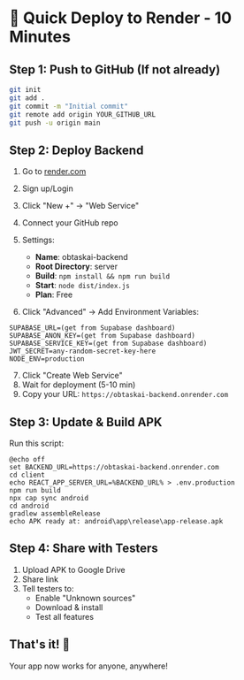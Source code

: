# 🚀 Quick Deploy to Render - 10 Minutes

## Step 1: Push to GitHub (If not already)
```bash
git init
git add .
git commit -m "Initial commit"
git remote add origin YOUR_GITHUB_URL
git push -u origin main
```

## Step 2: Deploy Backend
1. Go to [render.com](https://render.com)
2. Sign up/Login
3. Click "New +" → "Web Service"
4. Connect your GitHub repo
5. Settings:
   - **Name**: obtaskai-backend
   - **Root Directory**: server
   - **Build**: `npm install && npm run build`
   - **Start**: `node dist/index.js`
   - **Plan**: Free

6. Click "Advanced" → Add Environment Variables:
```
SUPABASE_URL=(get from Supabase dashboard)
SUPABASE_ANON_KEY=(get from Supabase dashboard)
SUPABASE_SERVICE_KEY=(get from Supabase dashboard)
JWT_SECRET=any-random-secret-key-here
NODE_ENV=production
```

7. Click "Create Web Service"
8. Wait for deployment (5-10 min)
9. Copy your URL: `https://obtaskai-backend.onrender.com`

## Step 3: Update & Build APK
Run this script:
```batch
@echo off
set BACKEND_URL=https://obtaskai-backend.onrender.com
cd client
echo REACT_APP_SERVER_URL=%BACKEND_URL% > .env.production
npm run build
npx cap sync android
cd android
gradlew assembleRelease
echo APK ready at: android\app\release\app-release.apk
```

## Step 4: Share with Testers
1. Upload APK to Google Drive
2. Share link
3. Tell testers to:
   - Enable "Unknown sources"
   - Download & install
   - Test all features

## That's it! 🎉
Your app now works for anyone, anywhere!